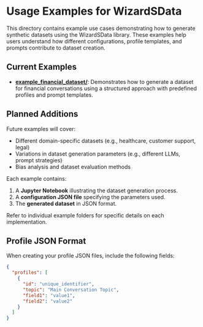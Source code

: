 # Usage Examples for WizardSData

This directory contains example use cases demonstrating how to generate synthetic datasets using the WizardSData library. These examples help users understand how different configurations, profile templates, and prompts contribute to dataset creation.

## **Current Examples**
- [**example_financial_dataset/**](https://github.com/peremartra/WizardSData/tree/main/Usage_Examples/example_financial_dataset): Demonstrates how to generate a dataset for financial conversations using a structured approach with predefined profiles and prompt templates.

## **Planned Additions**
Future examples will cover:
- Different domain-specific datasets (e.g., healthcare, customer support, legal)
- Variations in dataset generation parameters (e.g., different LLMs, prompt strategies)
- Bias analysis and dataset evaluation methods

Each example contains:
1. A **Jupyter Notebook** illustrating the dataset generation process.
2. A **configuration JSON file** specifying the parameters used.
3. The **generated dataset** in JSON format.

Refer to individual example folders for specific details on each implementation.

## Profile JSON Format

When creating your profile JSON files, include the following fields:

```json
{
  "profiles": [
    {
      "id": "unique_identifier",
      "topic": "Main Conversation Topic",
      "field1": "value1",
      "field2": "value2"
    }
  ]
}
```
